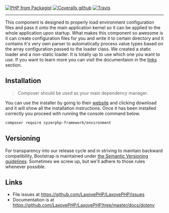 [![PHP from Packagist](https://img.shields.io/packagist/php-v/laxove-php/dotenv.svg?style=flat-square)](https://packagist.org/packages/laxove-php/dotenv) [![Coveralls github](https://img.shields.io/coveralls/github/LaxovePHP/DotEnv.svg?style=flat-square)](https://coveralls.io/github/LaxovePHP/DotEnv) [![Travis](https://img.shields.io/travis/LaxovePHP/DotEnv.svg?style=flat-square)](https://travis-ci.org/LaxovePHP/DotEnv)

--------
This component is designed to properly load environment configuration files and pass it onto the main application kernel so it can be applied to the whole application upon startup. What makes this component so awesome is it can create configuration files for you and write it to certain directory and it contains it's very own parser to automatically process value types based on the array configuration passed to the loader class. We created a static loader and a non-static loader. It is totally up to use which one you want to use. If you want to learn more you can visit the documentaion in the [links](#links) section.

## Installation
> Composer should be used as your main dependency manager.

You can use the installer by going to their [website](https://getcomposer.org/) and clicking download and it will show all the installation instructions. Once it has been installed correctly you proceed with running the console command below.

```sh
composer require syzerphp-framework/environment
```
## Versioning

For transparency into our release cycle and in striving to maintain backward compatibility, Bootstrap is maintained under [the Semantic Versioning guidelines](http://semver.org/). Sometimes we screw up, but we'll adhere to those rules whenever possible.

## Links
- File issues at <https://github.com/LaxovePHP/LaxovePHP/issues>
- Documentation is at <https://github.com/LaxovePHP/LaxovePHP/tree/master/docs/dotenv>

